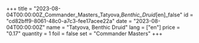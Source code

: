 +++
title = "2023-08-04T00:00:00Z_Commander_Masters_Tatyova,_Benthic_Druid_[en]_false"
id = "cd82bff9-8061-48c0-a7c3-fee17acee22a"
date = "2023-08-04T00:00:00Z"
name = "Tatyova, Benthic Druid"
lang = ["en"]
price = "0.17"
quantity = 1
foil = false
set = "Commander Masters"
+++
